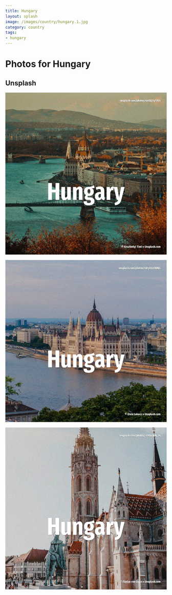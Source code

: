 ```yaml
---
title: Hungary
layout: splash
image: /images/country/hungary.1.jpg
category: country
tags:
- hungary
---
```

# Photos for Hungary

## Unsplash

![Hungary](/images/country/hungary.1.jpg)

![Hungary](/images/country/hungary.2.jpg)

![Hungary](/images/country/hungary.3.jpg)